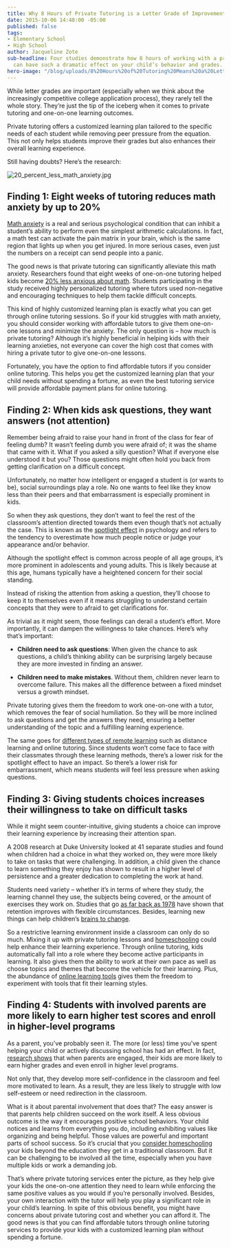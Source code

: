 ```yaml
---
title: Why 8 Hours of Private Tutoring is a Letter Grade of Improvement
date: 2015-10-06 14:48:00 -05:00
published: false
tags:
- Elementary School
- High School
author: Jacqueline Zote
sub-headline: Four studies demonstrate how 8 hours of working with a private tutor
  can have such a dramatic effect on your child’s behavior and grades.
hero-image: "/blog/uploads/8%20Hours%20of%20Tutoring%20Means%20a%20Letter%20Grade%20Improvement.png"
---
```


While letter grades are important (especially when we think about the increasingly competitive college application process), they rarely tell the whole story. They’re just the tip of the iceberg when it comes to private tutoring and one-on-one learning outcomes.

Private tutoring offers a customized learning plan tailored to the specific needs of each student while removing peer pressure from the equation. This not only helps students improve their grades but also enhances their overall learning experience. 

Still having doubts? Here’s the research:

![20_percent_less_math_anxiety.jpg](/blog/uploads/20_percent_less_math_anxiety.jpg)

## Finding 1: Eight weeks of tutoring reduces math anxiety by up to 20%

[Math anxiety](https://www.bbc.com/future/article/20150619-do-you-have-maths-anxiety) is a real and serious psychological condition that can inhibit a student’s ability to perform even the simplest arithmetic calculations. In fact, a math test can activate the pain matrix in your brain, which is the same region that lights up when you get injured. In more serious cases, even just the numbers on a receipt can send people into a panic.

The good news is that private tutoring can significantly alleviate this math anxiety. Researchers found that eight weeks of one-on-one tutoring helped kids become [20% less anxious about math](https://www.npr.org/sections/health-shots/2015/09/08/438592588/one-tutor-one-student-better-math-scores-less-fear). Students participating in the study received highly personalized tutoring where tutors used non-negative and encouraging techniques to help them tackle difficult concepts.

This kind of highly customized learning plan is exactly what you can get through online tutoring sessions. So if your kid struggles with math anxiety, you should consider working with affordable tutors to give them one-on-one lessons and minimize the anxiety.
The only question is – how much is private tutoring? Although it’s highly beneficial in helping kids with their learning anxieties, not everyone can cover the high cost that comes with hiring a private tutor to give one-on-one lessons. 

Fortunately, you have the option to find affordable tutors if you consider online tutoring. This helps you get the customized learning plan that your child needs without spending a fortune, as even the best tutoring service will provide affordable payment plans for online tutoring.

## Finding 2: When kids ask questions, they want answers (not attention)

Remember being afraid to raise your hand in front of the class for fear of feeling dumb? It wasn’t feeling dumb you were afraid of; it was the shame that came with it. What if you asked a silly question? What if everyone else understood it but you? Those questions might often hold you back from getting clarification on a difficult concept.

Unfortunately, no matter how intelligent or engaged a student is (or wants to be), social surroundings play a role. No one wants to feel like they know less than their peers and that embarrassment is especially prominent in kids.

So when they ask questions, they don’t want to feel the rest of the classroom’s attention directed towards them even though that’s not actually the case. This is known as the [spotlight effect](http://psychology.iresearchnet.com/social-psychology/self/spotlight-effect/) in psychology and refers to the tendency to overestimate how much people notice or judge your appearance and/or behavior.

Although the spotlight effect is common across people of all age groups, it’s more prominent in adolescents and young adults. This is likely because at this age, humans typically have a heightened concern for their social standing.

Instead of risking the attention from asking a question, they’ll choose to keep it to themselves even if it means struggling to understand certain concepts that they were to afraid to get clarifications for. 

As trivial as it might seem, those feelings can derail a student’s effort. More importantly, it can dampen the willingness to take chances. Here’s why that’s important:

* **Children need to ask questions**: When given the chance to ask questions, a child’s thinking ability can be surprising largely because they are more invested in finding an answer.

* **Children need to make mistakes**. Without them, children never learn to overcome failure. This makes all the difference between a fixed mindset versus a growth mindset.

Private tutoring gives them the freedom to work one-on-one with a tutor, which removes the fear of social humiliation. So they will be more inclined to ask questions and get the answers they need, ensuring a better understanding of the topic and a fulfilling learning experience.

The same goes for [different types of remote learning](https://www.wyzant.com/blog/types-of-remote-learning/) such as distance learning and online tutoring. Since students won’t come face to face with their classmates through these learning methods, there’s a lower risk for the spotlight effect to have an impact. So there’s a lower risk for embarrassment, which means students will feel less pressure when asking questions.

## Finding 3: Giving students choices increases their willingness to take on difficult tasks

While it might seem counter-intuitive, giving students a choice can improve their learning experience by increasing their attention span. 

A 2008 research at Duke University looked at 41 separate studies and found when children had a choice in what they worked on, they were more likely to take on tasks that were challenging. In addition, a child given the chance to learn something they enjoy has shown to result in a higher level of persistence and a greater dedication to completing the work at hand.

Students need variety – whether it’s in terms of where they study, the learning channel they use, the subjects being covered, or the amount of exercises they work on. Studies that go [as far back as 1978](https://www.nytimes.com/2010/09/07/health/views/07mind.html?pagewanted=2&_r=4) have shown that retention improves with flexible circumstances. Besides, learning new things can help children’s [brains to change](http://faculty.washington.edu/chudler/jugg2.html).

So a restrictive learning environment inside a classroom can only do so much. Mixing it up with private tutoring lessons and [homeschooling](https://www.wyzant.com/blog/how-to-homeschool/) could help enhance their learning experience. 
Through online tutoring, kids automatically fall into a role where they become active participants in learning. It also gives them the ability to work at their own pace as well as choose topics and themes that become the vehicle for their learning. Plus, the abundance of [online learning tools](https://www.wyzant.com/blog/online-learning-tool-video/) gives them the freedom to experiment with tools that fit their learning styles.

## Finding 4: Students with involved parents are more likely to earn higher test scores and enroll in higher-level programs

As a parent, you’ve probably seen it. The more (or less) time you’ve spent helping your child or actively discussing school has had an effect. In fact, [research shows](https://www.waterford.org/education/how-parent-involvment-leads-to-student-success/) that when parents are engaged, their kids are more likely to earn higher grades and even enroll in higher level programs. 

Not only that, they develop more self-confidence in the classroom and feel more motivated to learn. As a result, they are less likely to struggle with low self-esteem or need redirection in the classroom.

What is it about parental involvement that does that? The easy answer is that parents help children succeed on the work itself. A less obvious outcome is the way it encourages positive school behaviors. Your child notices and learns from everything you do, including exhibiting values like organizing and being helpful. Those values are powerful and important parts of school success.
So it’s crucial that you [consider homeschooling](https://www.wyzant.com/blog/remote-learning-homeschool-faqs/) your kids beyond the education they get in a traditional classroom. But it can be challenging to be involved all the time, especially when you have multiple kids or work a demanding job. 

That’s where private tutoring services enter the picture, as they help give your kids the one-on-one attention they need to learn while enforcing the same positive values as you would if you’re personally involved. Besides, your own interaction with the tutor will help you play a significant role in your child’s learning.
In spite of this obvious benefit, you might have concerns about private tutoring cost and whether you can afford it. The good news is that you can find affordable tutors through online tutoring services to provide your kids with a customized learning plan without spending a fortune. 
